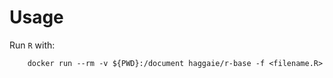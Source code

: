 # Usage

Run `R` with:
```
    docker run --rm -v ${PWD}:/document haggaie/r-base -f <filename.R>
```
